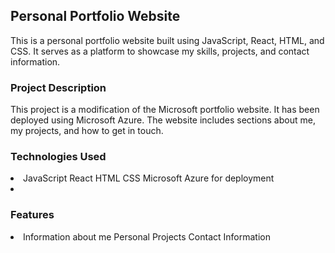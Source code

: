 ## Personal Portfolio Website
This is a personal portfolio website built using JavaScript, React, HTML, and CSS. It serves as a platform to showcase my skills, projects, and contact information.

### Project Description
This project is a modification of the Microsoft portfolio website. It has been deployed using Microsoft Azure. The website includes sections about me, my projects, and how to get in touch.

### Technologies Used
<li>
JavaScript
React
HTML
CSS
Microsoft Azure for deployment
<li>

### Features
<li>
Information about me
Personal Projects
Contact Information
